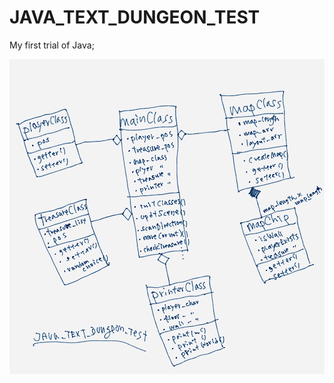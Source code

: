 # JAVA_TEXT_DUNGEON_TEST
My first trial of Java;

<img alt="uml" src="https://github.com/piteredo/JAVA_TEXT_DUNGEON_TEST/blob/master/uml.png" />
